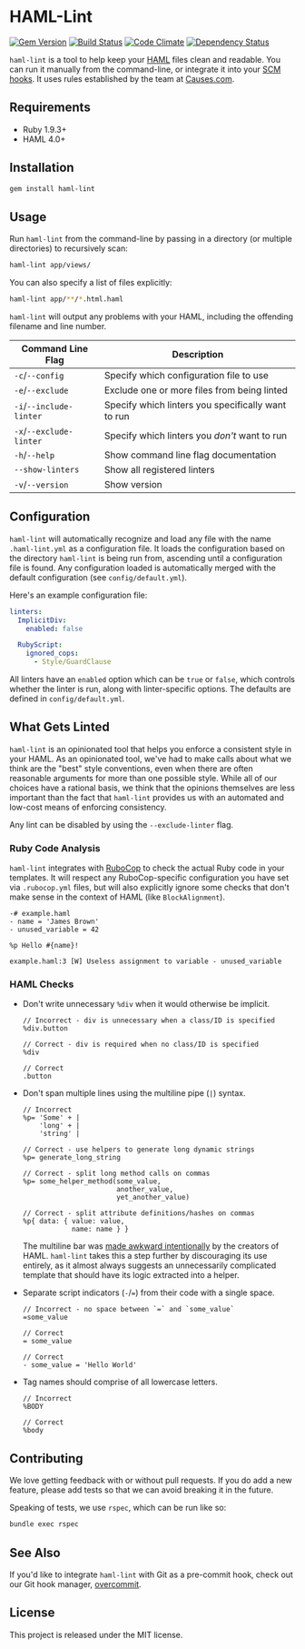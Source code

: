 # HAML-Lint

[![Gem Version](https://badge.fury.io/rb/haml-lint.svg)](http://badge.fury.io/rb/haml-lint)
[![Build Status](https://travis-ci.org/causes/haml-lint.svg)](https://travis-ci.org/causes/haml-lint)
[![Code Climate](https://codeclimate.com/github/causes/haml-lint.png)](https://codeclimate.com/github/causes/haml-lint)
[![Dependency Status](https://gemnasium.com/causes/haml-lint.svg)](https://gemnasium.com/causes/haml-lint)

`haml-lint` is a tool to help keep your [HAML](http://haml.info) files
clean and readable. You can run it manually from the command-line, or integrate
it into your [SCM hooks](https://github.com/causes/overcommit). It uses rules
established by the team at [Causes.com](https://causes.com).

## Requirements

 * Ruby 1.9.3+
 * HAML 4.0+

## Installation

```bash
gem install haml-lint
```

## Usage

Run `haml-lint` from the command-line by passing in a directory (or multiple
directories) to recursively scan:

```bash
haml-lint app/views/
```

You can also specify a list of files explicitly:

```bash
haml-lint app/**/*.html.haml
```

`haml-lint` will output any problems with your HAML, including the offending
filename and line number.

Command Line Flag         | Description
--------------------------|----------------------------------------------------
`-c`/`--config`           | Specify which configuration file to use
`-e`/`--exclude`          | Exclude one or more files from being linted
`-i`/`--include-linter`   | Specify which linters you specifically want to run
`-x`/`--exclude-linter`   | Specify which linters you _don't_ want to run
`-h`/`--help`             | Show command line flag documentation
`--show-linters`          | Show all registered linters
`-v`/`--version`          | Show version

## Configuration

`haml-lint` will automatically recognize and load any file with the name
`.haml-lint.yml` as a configuration file. It loads the configuration based on
the directory `haml-lint` is being run from, ascending until a configuration
file is found. Any configuration loaded is automatically merged with the
default configuration (see `config/default.yml`).

Here's an example configuration file:

```yaml
linters:
  ImplicitDiv:
    enabled: false

  RubyScript:
    ignored_cops:
      - Style/GuardClause
```

All linters have an `enabled` option which can be `true` or `false`, which
controls whether the linter is run, along with linter-specific options. The
defaults are defined in `config/default.yml`.

## What Gets Linted

`haml-lint` is an opinionated tool that helps you enforce a consistent style in
your HAML. As an opinionated tool, we've had to make calls about what we think
are the "best" style conventions, even when there are often reasonable arguments
for more than one possible style. While all of our choices have a rational
basis, we think that the opinions themselves are less important than the fact
that `haml-lint` provides us with an automated and low-cost means of enforcing
consistency.

Any lint can be disabled by using the `--exclude-linter` flag.

### Ruby Code Analysis

`haml-lint` integrates with [RuboCop](https://github.com/bbatsov/rubocop) to
check the actual Ruby code in your templates. It will respect any
RuboCop-specific configuration you have set via `.rubocop.yml` files, but will
also explicitly ignore some checks that don't make sense in the context of HAML
(like `BlockAlignment`).

```haml
-# example.haml
- name = 'James Brown'
- unused_variable = 42

%p Hello #{name}!
```

```
example.haml:3 [W] Useless assignment to variable - unused_variable
```

### HAML Checks

* Don't write unnecessary `%div` when it would otherwise be implicit.

    ```haml
    // Incorrect - div is unnecessary when a class/ID is specified
    %div.button

    // Correct - div is required when no class/ID is specified
    %div

    // Correct
    .button
    ```

* Don't span multiple lines using the multiline pipe (`|`) syntax.

    ```haml
    // Incorrect
    %p= 'Some' + |
        'long' + |
        'string' |

    // Correct - use helpers to generate long dynamic strings
    %p= generate_long_string

    // Correct - split long method calls on commas
    %p= some_helper_method(some_value,
                           another_value,
                           yet_another_value)

    // Correct - split attribute definitions/hashes on commas
    %p{ data: { value: value,
                name: name } }
    ```

    The multiline bar was [made awkward intentionally](http://haml.info/docs/yardoc/file.REFERENCE.html#multiline)
    by the creators of HAML. `haml-lint` takes this a step further by
    discouraging its use entirely, as it almost always suggests an
    unnecessarily complicated template that should have its logic
    extracted into a helper.

* Separate script indicators (`-`/`=`) from their code with a single space.

    ```haml
    // Incorrect - no space between `=` and `some_value`
    =some_value

    // Correct
    = some_value

    // Correct
    - some_value = 'Hello World'
    ```

* Tag names should comprise of all lowercase letters.

    ```haml
    // Incorrect
    %BODY

    // Correct
    %body
    ```

## Contributing

We love getting feedback with or without pull requests. If you do add a new
feature, please add tests so that we can avoid breaking it in the future.

Speaking of tests, we use `rspec`, which can be run like so:

```bash
bundle exec rspec
```

## See Also

If you'd like to integrate `haml-lint` with Git as a pre-commit hook, check out
our Git hook manager, [overcommit](https://github.com/causes/overcommit).

## License

This project is released under the MIT license.
